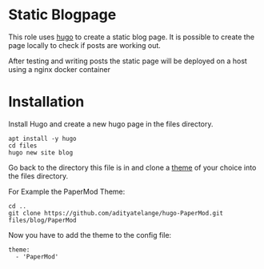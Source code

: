 # Static Blogpage

This role uses [hugo](https://gohugo.io/) to create a static blog page.
It is possible to create the page locally to check if posts are working out.

After testing and writing posts the static page will be deployed on a host using a nginx docker container

# Installation

Install Hugo and create a new hugo page in the files directory.
```
apt install -y hugo
cd files
hugo new site blog
```

Go back to the directory this file is in and clone a [theme](https://themes.gohugo.io/) of your choice into the files directory.

For Example the PaperMod Theme:
```
cd ..
git clone https://github.com/adityatelange/hugo-PaperMod.git files/blog/PaperMod
```
Now you have to add the theme to the config file:
```
theme:
  - 'PaperMod'
```

